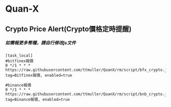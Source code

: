 # Quan-X

## Crypto Price Alert(Crypto價格定時提醒)
##### 如需報更多幣種，請自行修改js文件
```properties
[task_local]
#bitfinex報價
0 */1 * * * https://raw.githubusercontent.com/ttmuller/QuanX/rm/script/bfx_crypto.js, tag=Bitfinex報價, enabled=true

#binance報價
0 */1 * * * https://raw.githubusercontent.com/ttmuller/QuanX/rm/script/bnb_crypto.js, tag=Binance報價, enabled=true
```
